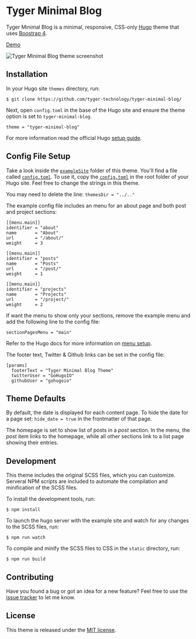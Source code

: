 # Tyger Minimal Blog

Tyger Minimal Blog is a minimal, responsive, CSS-only [Hugo](//gohugo.io/) theme that uses [Boostrap 4](//getbootstrap.com/).

[Demo](https://tyger-technology.github.io/tyger-minimal-blog)

![Tyger Minimal Blog theme screenshot](https://raw.githubusercontent.com/tyger-technology/tyger-minimal-blog/blob/master/images/splash.png)

## Installation

In your Hugo site `themes` directory, run:

```
$ git clone https://github.com/tyger-technology/tyger-minimal-blog/
```

Next, open `config.toml` in the base of the Hugo site and ensure the theme option is set to `tyger-minimal-blog`.

```
theme = "tyger-minimal-blog"
```

For more information read the official Hugo [setup guide](//gohugo.io/getting-started/installing/).

## Config File Setup

Take a look inside the [`exampleSite`](https://github.com/tyger-technology/tyger-minimal-blog/tree/master/exampleSite) folder of this theme. You'll find a file called [`config.toml`](https://github.com/tyger-technology/tyger-minimal-blog/blob/master/exampleSite/config.toml). To use it, copy the [`config.toml`](https://github.com/tyger-technology/tyger-minimal-blog/blob/master/exampleSite/config.toml) in the root folder of your Hugo site. Feel free to change the strings in this theme.

You may need to delete the line: `themesDir = "../.."`

The example config file includes an menu for an about page and both post and project sections:

```
[[menu.main]]
identifier = "about"
name       = "About"
url        = "/about/"
weight     = 3

[[menu.main]]
identifier = "posts"
name       = "Posts"
url        = "/post/"
weight     = 1

[[menu.main]]
identifier = "projects"
name       = "Projects"
url        = "/project/"
weight     = 2
```

If want the menu to show only your sections, remove the example menu and add the following line to the config file:
```
sectionPagesMenu = "main"
```

Refer to the Hugo docs for more information on [menu setup](https://gohugo.io/content-management/menus/).

The footer text, Twitter & Github links can be set in the config file:

```
[params]
  footerText = "Tyger Minimal Blog Theme"
  twitterUser = "GoHugoIO"
  githubUser = "gohugoio"
```

## Theme Defaults

By default, the date is displayed for each content page. To hide the date for a page set:
`hide_date = true` in the frontmatter of that page.

The homepage is set to show list of posts in a *post* section. In the menu, the *post* item links to the homepage, while all other sections link to a list page showing their entries.

## Development

This theme includes the original SCSS files, which you can customize. Serveral NPM scripts are included to automate the compilation and minification of the SCSS files.

To install the development tools, run:

`$ npm install`

To launch the hugo server with the example site and watch for any changes to the SCSS files, run:

`$ npm run watch`

 To compile and minify the SCSS files to CSS in the `static` directory, run:

`$ npm run build`

## Contributing

Have you found a bug or got an idea for a new feature? Feel free to use the [issue tracker](https://github.com/tyger-technology/tyger-minimal-blog/issues) to let me know.

## License

This theme is released under the [MIT license](https://github.com/tyger-technology/tyger-minimal-blog//blob/master/LICENSE.md).
